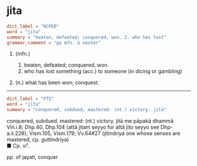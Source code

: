 # jita

``` toml
dict_label = "NCPED"
word = "jita"
summary = "beaten, defeated; conquered, won. 2. who has lost"
grammar_comment = "pp mfn. & neuter"
```

1. (mfn.)
   1. beaten, defeated; conquered, won.
   2. who has lost something (acc.) to someone (in dicing or gambling)

2. (n.) what has been won; conquest.

--------------------

``` toml
dict_label = "PTS"
word = "jita"
summary = "conquered, subdued, mastered: (nt.) victory. jitā"
```

conquered, subdued, mastered: (nt.) victory. jitā me pāpakā dhammā Vin.i.8; Dhp.40, Dhp.104 (attā jitaṃ seyyo for attā jito seyyo see Dhp\-a.ii.228), Vism.105, Vism.179; Vv.64#27 (jitindriya one whose senses are mastered, cp. guttindriya)  
■ Cp. vi˚.

pp. of jayati, conquer

